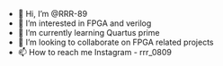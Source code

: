- 👋 Hi, I’m @RRR-89
- 👀 I’m interested in FPGA and verilog
- 🌱 I’m currently learning Quartus prime
- 💞️ I’m looking to collaborate on FPGA related projects
- 📫 How to reach me Instagram - rrr_0809

<!---
RRR-89/RRR-89 is a ✨ special ✨ repository because its `README.md` (this file) appears on your GitHub profile.
You can click the Preview link to take a look at your changes.
--->
